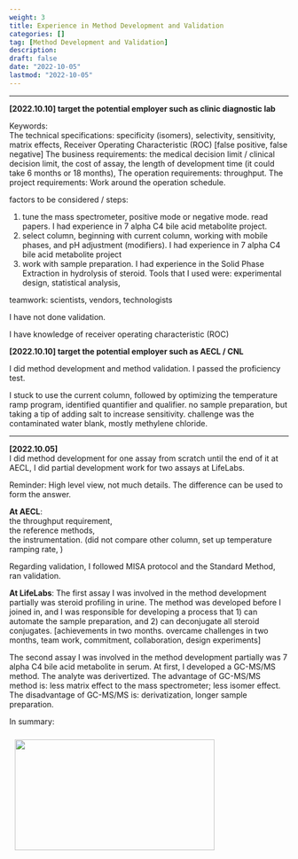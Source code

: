 ```yaml
---
weight: 3
title: Experience in Method Development and Validation
categories: []
tag: [Method Development and Validation]
description: 
draft: false
date: "2022-10-05"
lastmod: "2022-10-05"
---
```


<!--more-->
---

**[2022.10.10] target the potential employer such as clinic diagnostic lab**  

Keywords:  
The technical specifications: specificity (isomers), selectivity, sensitivity, matrix effects, Receiver Operating Characteristic (ROC) [false positive, false negative] 
The business requirements: the medical decision limit / clinical decision limit, the cost of assay, the length of development time (it could take 6 months or 18 months),
The operation requirements: throughput. 
The project requirements: Work around the operation schedule.  

factors to be considered / steps:  
1) tune the mass spectrometer, positive mode or negative mode. read papers.  I had experience in 7 alpha C4 bile acid metabolite project.    
2) select column, beginning with current column, working with mobile phases, and pH adjustment (modifiers). I had experience in 7 alpha C4 bile acid metabolite project
3) work with sample preparation. I had experience in the Solid Phase Extraction in hydrolysis of steroid. Tools that I used were: experimental design, statistical analysis,  

teamwork: scientists, vendors, technologists  

I have not done validation.  

I have knowledge of receiver operating characteristic (ROC)


**[2022.10.10] target the potential employer such as AECL / CNL**    


I did method development and method validation.  I passed the proficiency test.  

I stuck to use the current column, followed by optimizing the temperature ramp program, identified quantifier and qualifier. 
no sample preparation, but taking a tip of adding salt to increase sensitivity.  challenge was the contaminated water blank, mostly methylene chloride.



---
**[2022.10.05]**  
I did method development for one assay from scratch until the end of it at AECL, I did partial development work for two assays at LifeLabs.

Reminder: High level view, not much details. The difference can be used to form the answer.

**At AECL**:  
the throughput requirement,  
the reference methods,  
the instrumentation. (did not compare other column, set up temperature ramping rate, )

Regarding validation, I followed MISA protocol and the Standard Method, ran validation.

**At LifeLabs**:
The first assay I was involved in the method development partially was steroid profiling in urine.  The method was developed before I joined in, and I was responsible for developing a process that 1) can automate the sample preparation, and 2) can deconjugate all steroid conjugates.  [achievements in two months. overcame challenges in two months, team work, commitment, collaboration, design experiments]  

The second assay I was involved in the method development partially was 7 alpha C4 bile acid metabolite in serum.  At first, I developed a GC-MS/MS method. The analyte was derivertized.  The advantage of GC-MS/MS method is: less matrix effect to the mass spectrometer; less isomer effect.  The disadvantage of GC-MS/MS is: derivatization, longer sample preparation.   


In summary:  

<img width ="360" height= "200" src = "/docs/images/method development presentation.png" style ="float: left" HSPACE="10" VSPACE="10"/>
